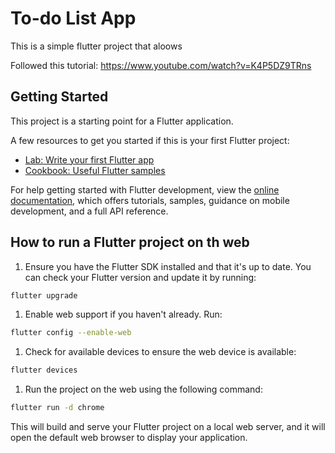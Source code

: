 # To-do List App
This is a simple flutter project that aloows

Followed this tutorial: https://www.youtube.com/watch?v=K4P5DZ9TRns

## Getting Started

This project is a starting point for a Flutter application.

A few resources to get you started if this is your first Flutter project:

- [Lab: Write your first Flutter app](https://docs.flutter.dev/get-started/codelab)
- [Cookbook: Useful Flutter samples](https://docs.flutter.dev/cookbook)

For help getting started with Flutter development, view the
[online documentation](https://docs.flutter.dev/), which offers tutorials,
samples, guidance on mobile development, and a full API reference.

## How to run a Flutter project on th web

1. Ensure you have the Flutter SDK installed and that it's up to date. You can check your Flutter version and update it by running:
```sh
flutter upgrade 
```
1. Enable web support if you haven't already. Run:
```sh
flutter config --enable-web
```
1. Check for available devices to ensure the web device is available:
```sh
flutter devices
```
1. Run the project on the web using the following command:
```sh
flutter run -d chrome
```
This will build and serve your Flutter project on a local web server, and it will open the default web browser to display your application.